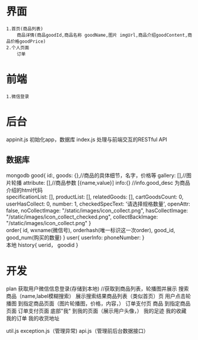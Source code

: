 # 界面
	1.首页(商品列表)
		商品详情(商品goodId,商品名称 goodName,图片 imgUrl,商品介绍goodContent,商品价格goodPrice)
	2.个人页面
		订单
# 前端  
	1.微信登录
# 后台
  appinit.js
    初始化app，数据库
  index.js
    处理与前端交互的RESTful API

## 数据库
  mongodb
    good{
      id:,
      goods: {},//商品的具体细节，名字，价格等
      gallery: [],//图片轮播
      attribute: [],//商品参数 [{name,value}]
      info:{}   //info.good_desc 为商品介绍的html代码        
      specificationList: [],
      productList: [],
      relatedGoods: [],
      cartGoodsCount: 0,
      userHasCollect: 0,
      number: 1,
      checkedSpecText: '请选择规格数量',
      openAttr: false,
      noCollectImage: "/static/images/icon_collect.png",
      hasCollectImage: "/static/images/icon_collect_checked.png",
      collectBackImage: "/static/images/icon_collect.png"
    }			
    order{
      id,
      wxname(微信号),
      orderhash(唯一标识这一次order),
      good_id,
      good_num(购买的数量)
    }
    user{
      userInfo:
      phoneNumber:
    }    
  本地
    history{
      uerid，
      goodid
    }
# 开发
  plan
    获取用户微信信息登录(存储到本地)
    //获取到商品列表，轮播图并展示
      搜索商品（name,label模糊搜索）
        展示搜索结果商品列表（类似首页）页
      用户点击轮播图
        到指定商品页面（图片轮播图，价格，内容，）
          订单支付页
      商品
        到指定商品页面
          订单支付页面
      底部"我"
        到我的页面（展示用户头像，）
          我的足迹
          我的收藏
          我的订单
          我的收货地址    

  util.js
  exception.js（管理异常)
  api.js（管理前后台数据接口）
  
  
  
    